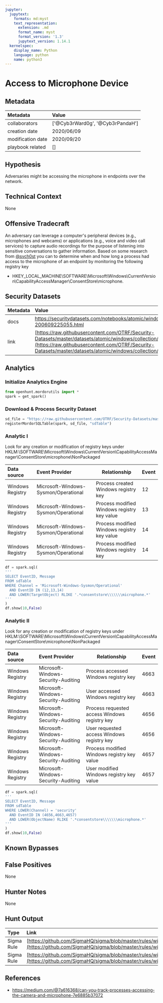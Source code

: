 ```yaml
---
jupyter:
  jupytext:
    formats: md:myst
    text_representation:
      extension: .md
      format_name: myst
      format_version: '1.3'
      jupytext_version: 1.14.1
  kernelspec:
    display_name: Python
    language: python
    name: python3
---
```


# Access to Microphone Device


## Metadata



|     Metadata      |  Value  |
|:------------------|:---|
| collaborators     | ['@Cyb3rWard0g', '@Cyb3rPandaH'] |
| creation date     | 2020/06/09 |
| modification date | 2020/09/20 |
| playbook related  | [] |


## Hypothesis
Adversaries might be accessing the microphone in endpoints over the network.


## Technical Context
None


## Offensive Tradecraft
An adversary can leverage a computer's peripheral devices (e.g., microphones and webcams) or applications (e.g., voice and video call services) to capture audio recordings for the purpose of listening into sensitive conversations to gather information.
Based on some research from [@svch0st](https://twitter.com/svch0st) you can to determine when and how long a process had access to the microphone of an endpoint by monitoring the following registry key
  * HKEY_LOCAL_MACHINE\SOFTWARE\Microsoft\Windows\CurrentVersion\CapabilityAccessManager\ConsentStore\microphone\.


## Security Datasets



| Metadata  |    Value  |
|:----------|:----------|
| docs      | https://securitydatasets.com/notebooks/atomic/windows/collection/SDWIN-200609225055.html        |
| link      | [https://raw.githubusercontent.com/OTRF/Security-Datasets/master/datasets/atomic/windows/collection/host/msf_record_mic.zip](https://raw.githubusercontent.com/OTRF/Security-Datasets/master/datasets/atomic/windows/collection/host/msf_record_mic.zip)  |


## Analytics


### Initialize Analytics Engine

```python
from openhunt.mordorutils import *
spark = get_spark()
```

### Download & Process Security Dataset

```python
sd_file = "https://raw.githubusercontent.com/OTRF/Security-Datasets/master/datasets/atomic/windows/collection/host/msf_record_mic.zip"
registerMordorSQLTable(spark, sd_file, "sdTable")
```

### Analytic I
Look for any creation or modification of registry keys under HKLM:\SOFTWARE\Microsoft\Windows\CurrentVersion\CapabilityAccessManager\ConsentStore\microphone\NonPackaged



| Data source | Event Provider | Relationship | Event |
|:------------|:---------------|--------------|-------|
| Windows Registry | Microsoft-Windows-Sysmon/Operational | Process created Windows registry key | 12 |
| Windows Registry | Microsoft-Windows-Sysmon/Operational | Process modified Windows registry key value | 13 |
| Windows Registry | Microsoft-Windows-Sysmon/Operational | Process modified Windows registry key value | 14 |
| Windows Registry | Microsoft-Windows-Sysmon/Operational | Process modified Windows registry key | 14 |

```python
df = spark.sql(
'''
SELECT EventID, Message
FROM sdTable
WHERE Channel = 'Microsoft-Windows-Sysmon/Operational'
  AND EventID IN (12,13,14)
  AND LOWER(TargetObject) RLIKE '.*consentstore\\\\\\\microphone.*'
'''
)
df.show(10,False)
```

### Analytic II
Look for any creation or modification of registry keys under HKLM:\SOFTWARE\Microsoft\Windows\CurrentVersion\CapabilityAccessManager\ConsentStore\microphone\NonPackaged



| Data source | Event Provider | Relationship | Event |
|:------------|:---------------|--------------|-------|
| Windows Registry | Microsoft-Windows-Security-Auditing | Process accessed Windows registry key | 4663 |
| Windows Registry | Microsoft-Windows-Security-Auditing | User accessed Windows registry key | 4663 |
| Windows Registry | Microsoft-Windows-Security-Auditing | Process requested access Windows registry key | 4656 |
| Windows Registry | Microsoft-Windows-Security-Auditing | User requested access Windows registry key | 4656 |
| Windows Registry | Microsoft-Windows-Security-Auditing | Process modified Windows registry key value | 4657 |
| Windows Registry | Microsoft-Windows-Security-Auditing | User modified Windows registry key value | 4657 |

```python
df = spark.sql(
'''
SELECT EventID, Message
FROM sdTable
WHERE LOWER(Channel) = 'security'
  AND EventID IN (4656,4663,4657)
  AND LOWER(ObjectName) RLIKE '.*consentstore\\\\\\\microphone.*'
'''
)
df.show(10,False)
```

## Known Bypasses


## False Positives
None


## Hunter Notes
None


## Hunt Output

| Type | Link |
| :----| :----|
| Sigma Rule | [https://github.com/SigmaHQ/sigma/blob/master/rules/windows/registry_event/sysmon_susp_mic_cam_access.yml](https://github.com/SigmaHQ/sigma/blob/master/rules/windows/registry_event/sysmon_susp_mic_cam_access.yml) |
| Sigma Rule | [https://github.com/SigmaHQ/sigma/blob/master/rules/windows/builtin/security/win_camera_microphone_access.yml](https://github.com/SigmaHQ/sigma/blob/master/rules/windows/builtin/security/win_camera_microphone_access.yml) |


## References
* https://medium.com/@7a616368/can-you-track-processes-accessing-the-camera-and-microphone-7e6885b37072

